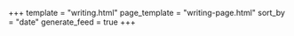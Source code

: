 +++
template = "writing.html"
page_template = "writing-page.html"
sort_by = "date"
generate_feed = true
+++
